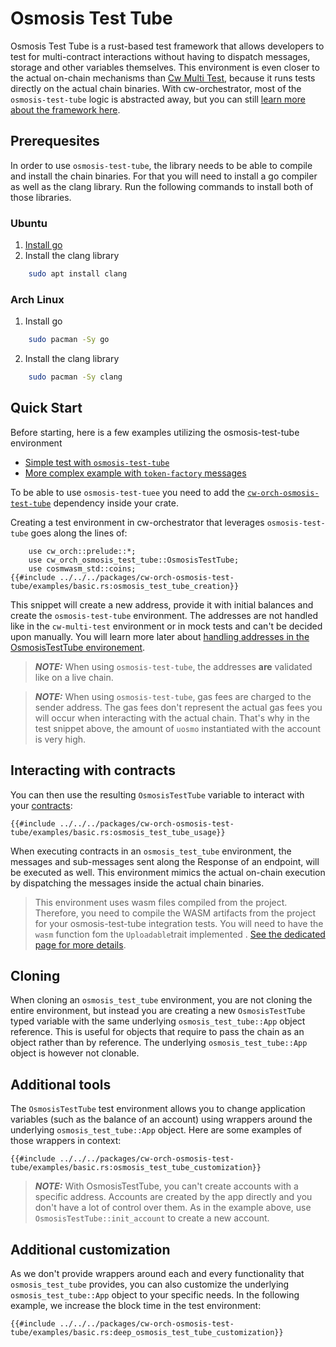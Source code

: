 # Osmosis Test Tube

Osmosis Test Tube is a rust-based test framework that allows developers to test for multi-contract interactions without having to dispatch messages, storage and other variables themselves. This environment is even closer to the actual on-chain mechanisms than [Cw Multi Test](./cw-multi-test.md), because it runs tests directly on the actual chain binaries. With cw-orchestrator, most of the `osmosis-test-tube` logic is abstracted away, but you can still <a href="https://docs.rs/crate/osmosis-test-tube/latest" target="_blank">learn more about the framework here</a>.

## Prerequesites

In order to use `osmosis-test-tube`, the library needs to be able to compile and install the chain binaries. For that you will need to install a go compiler as well as the clang library. Run the following commands to install both of those libraries.

### Ubuntu

1. <a href="https://go.dev/doc/install" target="_blank">Install go</a>
2. Install the clang library

```bash
    sudo apt install clang
```

### Arch Linux

1. Install go

```bash
    sudo pacman -Sy go
```

2. Install the clang library

```bash
    sudo pacman -Sy clang
```

## Quick Start

Before starting, here is a few examples utilizing the osmosis-test-tube environment

- <a href="https://github.com/AbstractSDK/cw-orchestrator/blob/main/packages/cw-orch-osmosis-test-tube/examples/basic.rs" target="_blank">Simple test with `osmosis-test-tube`</a>
- <a href="https://github.com/AbstractSDK/cw-orchestrator/blob/main/packages/cw-orch-osmosis-test-tube/examples/complex.rs" target="_blank">More complex example with `token-factory` messages</a>


To be able to use `osmosis-test-tuee` you need to add the <a href="https://crates.io/crates/cw-orch-osmosis-test-tube" target="_blank">`cw-orch-osmosis-test-tube`</a> dependency inside your crate. 

Creating a test environment in cw-orchestrator that leverages `osmosis-test-tube` goes along the lines of:

```rust,ignore
    use cw_orch::prelude::*;
    use cw_orch_osmosis_test_tube::OsmosisTestTube;
    use cosmwasm_std::coins;
{{#include ../../../packages/cw-orch-osmosis-test-tube/examples/basic.rs:osmosis_test_tube_creation}}
```

This snippet will create a new address, provide it with initial balances and create the `osmosis-test-tube` environment.
The addresses are not handled like in the `cw-multi-test` environment or in mock tests and can't be decided upon manually. You will learn more later about [handling addresses in the OsmosisTestTube environement](#additional-tools).

> **_NOTE:_** When using `osmosis-test-tube`, the addresses **are** validated like on a live chain.

> **_NOTE:_** When using `osmosis-test-tube`, gas fees are charged to the sender address. The gas fees don't represent the actual gas fees you will occur when interacting with the actual chain. That's why in the test snippet above, the amount of `uosmo` instantiated with the account is very high.

## Interacting with contracts

You can then use the resulting `OsmosisTestTube` variable to interact with your [contracts](../contracts/index.md):

```rust,ignore
{{#include ../../../packages/cw-orch-osmosis-test-tube/examples/basic.rs:osmosis_test_tube_usage}}
```

When executing contracts in an `osmosis_test_tube` environment, the messages and sub-messages sent along the Response of an endpoint, will be executed as well. This environment mimics the actual on-chain execution by dispatching the messages inside the actual chain binaries.

> This environment uses wasm files compiled from the project. Therefore, you need to compile the WASM artifacts from the project for your osmosis-test-tube integration tests. You will need to have the `wasm` function fom the `Uploadable`trait implemented . [See the dedicated page for more details](../contracts/interfaces.md#customizable-interface-macro).

## Cloning

When cloning an `osmosis_test_tube` environment, you are not cloning the entire environment, but instead you are creating a new `OsmosisTestTube` typed variable with the same underlying `osmosis_test_tube::App` object reference. This is useful for objects that require to pass the chain as an object rather than by reference.
The underlying `osmosis_test_tube::App` object is however not clonable.

## Additional tools

The `OsmosisTestTube` test environment allows you to change application variables (such as the balance of an account) using wrappers around the underlying `osmosis_test_tube::App` object. Here are some examples of those wrappers in context:


```rust,ignore
{{#include ../../../packages/cw-orch-osmosis-test-tube/examples/basic.rs:osmosis_test_tube_customization}}
```

> **_NOTE:_** With OsmosisTestTube, you can't create accounts with a specific address. Accounts are created by the app directly and you don't have a lot of control over them. As in the example above, use `OsmosisTestTube::init_account` to create a new account.


## Additional customization

As we don't provide wrappers around each and every functionality that `osmosis_test_tube` provides, you can also customize the underlying `osmosis_test_tube::App` object to your specific needs. In the following example, we increase the block time in the test environment:

```rust,ignore
{{#include ../../../packages/cw-orch-osmosis-test-tube/examples/basic.rs:deep_osmosis_test_tube_customization}}
```


